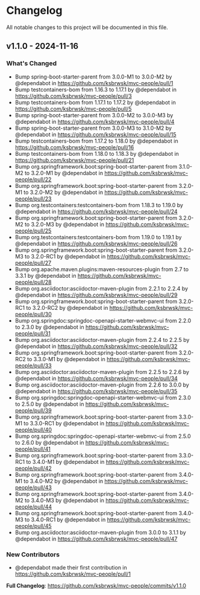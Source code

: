 # Changelog

All notable changes to this project will be documented in this file.

## v1.1.0 - 2024-11-16

### What's Changed

* Bump spring-boot-starter-parent from 3.0.0-M1 to 3.0.0-M2 by @dependabot in https://github.com/ksbrwsk/mvc-people/pull/1
* Bump testcontainers-bom from 1.16.3 to 1.17.1 by @dependabot in https://github.com/ksbrwsk/mvc-people/pull/3
* Bump testcontainers-bom from 1.17.1 to 1.17.2 by @dependabot in https://github.com/ksbrwsk/mvc-people/pull/5
* Bump spring-boot-starter-parent from 3.0.0-M2 to 3.0.0-M3 by @dependabot in https://github.com/ksbrwsk/mvc-people/pull/4
* Bump spring-boot-starter-parent from 3.0.0-M3 to 3.1.0-M2 by @dependabot in https://github.com/ksbrwsk/mvc-people/pull/15
* Bump testcontainers-bom from 1.17.2 to 1.18.0 by @dependabot in https://github.com/ksbrwsk/mvc-people/pull/16
* Bump testcontainers-bom from 1.18.0 to 1.18.3 by @dependabot in https://github.com/ksbrwsk/mvc-people/pull/21
* Bump org.springframework.boot:spring-boot-starter-parent from 3.1.0-M2 to 3.2.0-M1 by @dependabot in https://github.com/ksbrwsk/mvc-people/pull/22
* Bump org.springframework.boot:spring-boot-starter-parent from 3.2.0-M1 to 3.2.0-M2 by @dependabot in https://github.com/ksbrwsk/mvc-people/pull/23
* Bump org.testcontainers:testcontainers-bom from 1.18.3 to 1.19.0 by @dependabot in https://github.com/ksbrwsk/mvc-people/pull/24
* Bump org.springframework.boot:spring-boot-starter-parent from 3.2.0-M2 to 3.2.0-M3 by @dependabot in https://github.com/ksbrwsk/mvc-people/pull/25
* Bump org.testcontainers:testcontainers-bom from 1.19.0 to 1.19.1 by @dependabot in https://github.com/ksbrwsk/mvc-people/pull/26
* Bump org.springframework.boot:spring-boot-starter-parent from 3.2.0-M3 to 3.2.0-RC1 by @dependabot in https://github.com/ksbrwsk/mvc-people/pull/27
* Bump org.apache.maven.plugins:maven-resources-plugin from 2.7 to 3.3.1 by @dependabot in https://github.com/ksbrwsk/mvc-people/pull/28
* Bump org.asciidoctor:asciidoctor-maven-plugin from 2.2.1 to 2.2.4 by @dependabot in https://github.com/ksbrwsk/mvc-people/pull/29
* Bump org.springframework.boot:spring-boot-starter-parent from 3.2.0-RC1 to 3.2.0-RC2 by @dependabot in https://github.com/ksbrwsk/mvc-people/pull/30
* Bump org.springdoc:springdoc-openapi-starter-webmvc-ui from 2.2.0 to 2.3.0 by @dependabot in https://github.com/ksbrwsk/mvc-people/pull/31
* Bump org.asciidoctor:asciidoctor-maven-plugin from 2.2.4 to 2.2.5 by @dependabot in https://github.com/ksbrwsk/mvc-people/pull/32
* Bump org.springframework.boot:spring-boot-starter-parent from 3.2.0-RC2 to 3.3.0-M1 by @dependabot in https://github.com/ksbrwsk/mvc-people/pull/33
* Bump org.asciidoctor:asciidoctor-maven-plugin from 2.2.5 to 2.2.6 by @dependabot in https://github.com/ksbrwsk/mvc-people/pull/34
* Bump org.asciidoctor:asciidoctor-maven-plugin from 2.2.6 to 3.0.0 by @dependabot in https://github.com/ksbrwsk/mvc-people/pull/35
* Bump org.springdoc:springdoc-openapi-starter-webmvc-ui from 2.3.0 to 2.5.0 by @dependabot in https://github.com/ksbrwsk/mvc-people/pull/39
* Bump org.springframework.boot:spring-boot-starter-parent from 3.3.0-M1 to 3.3.0-RC1 by @dependabot in https://github.com/ksbrwsk/mvc-people/pull/40
* Bump org.springdoc:springdoc-openapi-starter-webmvc-ui from 2.5.0 to 2.6.0 by @dependabot in https://github.com/ksbrwsk/mvc-people/pull/41
* Bump org.springframework.boot:spring-boot-starter-parent from 3.3.0-RC1 to 3.4.0-M1 by @dependabot in https://github.com/ksbrwsk/mvc-people/pull/42
* Bump org.springframework.boot:spring-boot-starter-parent from 3.4.0-M1 to 3.4.0-M2 by @dependabot in https://github.com/ksbrwsk/mvc-people/pull/43
* Bump org.springframework.boot:spring-boot-starter-parent from 3.4.0-M2 to 3.4.0-M3 by @dependabot in https://github.com/ksbrwsk/mvc-people/pull/44
* Bump org.springframework.boot:spring-boot-starter-parent from 3.4.0-M3 to 3.4.0-RC1 by @dependabot in https://github.com/ksbrwsk/mvc-people/pull/45
* Bump org.asciidoctor:asciidoctor-maven-plugin from 3.0.0 to 3.1.1 by @dependabot in https://github.com/ksbrwsk/mvc-people/pull/47

### New Contributors

* @dependabot made their first contribution in https://github.com/ksbrwsk/mvc-people/pull/1

**Full Changelog**: https://github.com/ksbrwsk/mvc-people/commits/v1.1.0
